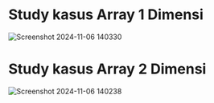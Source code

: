 # Study kasus Array 1 Dimensi
![Screenshot 2024-11-06 140330](https://github.com/user-attachments/assets/f60f02ab-7ee4-43cb-9537-afc04c7b1c92)

# Study kasus Array 2 Dimensi
![Screenshot 2024-11-06 140238](https://github.com/user-attachments/assets/3efc4508-6f58-409e-83b8-0926c675b8e5)
